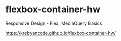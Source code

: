 # flexbox-container-hw
Responsive Design - Flex, MediaQuery Basics

 https://krebyancode.github.io/flexbox-container-hw/
